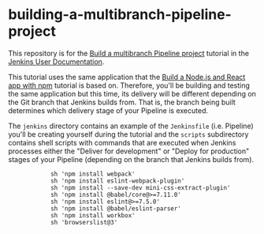 # building-a-multibranch-pipeline-project

This repository is for the
[Build a multibranch Pipeline project](https://jenkins.io/doc/tutorials/build-a-multibranch-pipeline-project/)
tutorial in the [Jenkins User Documentation](https://jenkins.io/doc/).

This tutorial uses the same application that the [Build a Node.js and React app
with
npm](https://jenkins.io/doc/tutorials/build-a-node-js-and-react-app-with-npm/)
tutorial is based on. Therefore, you'll be building and testing the same
application but this time, its delivery will be different depending on the Git
branch that Jenkins builds from. That is, the branch being built determines
which delivery stage of your Pipeline is executed.

The `jenkins` directory contains an example of the `Jenkinsfile` (i.e. Pipeline)
you'll be creating yourself during the tutorial and the `scripts` subdirectory
contains shell scripts with commands that are executed when Jenkins processes
either the "Deliver for development" or "Deploy for production" stages of your
Pipeline (depending on the branch that Jenkins builds from).

                sh 'npm install webpack'
                sh 'npm install eslint-webpack-plugin'
                sh 'npm install --save-dev mini-css-extract-plugin'
                sh 'npm install @babel/core@>=7.11.0'
                sh 'npm install eslint@>=7.5.0'
                sh 'npm install @babel/eslint-parser'
                sh 'npm install workbox'
                sh 'browserslist@3'